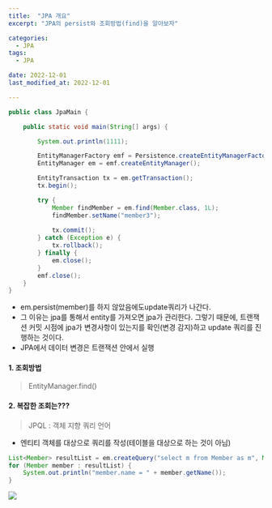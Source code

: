 ```yaml
---
title:  "JPA 개요" 
excerpt: "JPA의 persist와 조회방법(find)을 알아보자"

categories:
  - JPA
tags:
  - JPA

date: 2022-12-01
last_modified_at: 2022-12-01

---
```



``` java
public class JpaMain {

    public static void main(String[] args) {

        System.out.println(1111);

        EntityManagerFactory emf = Persistence.createEntityManagerFactory("hello");
        EntityManager em = emf.createEntityManager();

        EntityTransaction tx = em.getTransaction();
        tx.begin();

        try {
            Member findMember = em.find(Member.class, 1L);
            findMember.setName("member3");
            
            tx.commit();
        } catch (Exception e) {
            tx.rollback();
        } finally {
            em.close();
        }
        emf.close();
    }
}
```

- em.persist(member)를 하지 않았음에도update쿼리가 나간다. 
- 그 이유는 jpa를 통해서 entity를 가져오면 jpa가 관리한다. 그렇기 때문에, 트랜잭션 커밋 시점에 jpa가 변경사항이 있는지를 확인(변경 감지)하고 update 쿼리를 진행하는 것이다.
- JPA에서 데이터 변경은 트랜잭션 안에서 실행

#### 1. 조회방법

> EntityManager.find()

#### 2. 복잡한 조회는???

> JPQL : 객체 지향 쿼리 언어
- 엔티티 객체를 대상으로 쿼리를 작성(테이블을 대상으로 하는 것이 아님)
``` java
List<Member> resultList = em.createQuery("select m from Member as m", Member.class).getResultList();
for (Member member : resultList) {
	System.out.println("member.name = " + member.getName());
}
```

![](https://velog.velcdn.com/images/percyfrank/post/1c37acfb-6df6-40c0-a769-0ff3bef9fde0/image.png)
